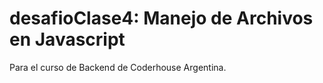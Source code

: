 # desafioClase4: Manejo de Archivos en Javascript

Para el curso de Backend de Coderhouse Argentina. 
